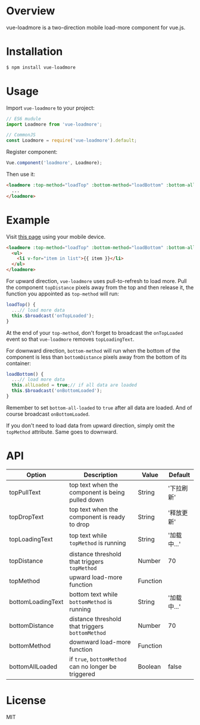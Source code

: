 # Overview
vue-loadmore is a two-direction mobile load-more component for vue.js.

# Installation
```bash
$ npm install vue-loadmore
```

# Usage
Import `vue-loadmore` to your project:
```Javascript
// ES6 mudule
import Loadmore from 'vue-loadmore';

// CommonJS
const Loadmore = require('vue-loadmore').default;
```

Register component:
```Javascript
Vue.component('loadmore', Loadmore);
```

Then use it:
```html
<loadmore :top-method="loadTop" :bottom-method="loadBottom" :bottom-all-loaded="allLoaded">
  ...
</loadmore>
```

# Example
Visit [this page](http://leopoldthecoder.github.io/Demos/vue-loadmore/index.html) using your mobile device.
```html
<loadmore :top-method="loadTop" :bottom-method="loadBottom" :bottom-all-loaded="allLoaded">
  <ul>
    <li v-for="item in list">{{ item }}</li>
  </ul>
</loadmore>
```
For upward direction, `vue-loadmore` uses pull-to-refresh to load more. Pull the component `topDistance` pixels away from the top and then release it, the function you appointed as `top-method` will run:
```Javascript
loadTop() {
  ...// load more data
  this.$broadcast('onTopLoaded');
}
```
At the end of your `top-method`, don't forget to broadcast the `onTopLoaded` event so that `vue-loadmore` removes `topLoadingText`.
 
For downward direction, `bottom-method` will run when the bottom of the component is less than `bottomDistance` pixels away from the bottom of its container:
```Javascript
loadBottom() {
  ...// load more data
  this.allLoaded = true;// if all data are loaded
  this.$broadcast('onBottomLoaded');
}
```
Remember to set `bottom-all-loaded` to `true` after all data are loaded. And of course broadcast `onBottomLoaded`.

If you don't need to load data from upward direction, simply omit the `topMethod` attribute. Same goes to downward.

# API
| Option            | Description                                                     | Value    | Default     |
|-------------------|-----------------------------------------------------------------|----------|-------------|
| topPullText       | top text when the component is being pulled down                | String   | '下拉刷新'  |
| topDropText       | top text when the component is ready to drop                    | String   | '释放更新'  | 
| topLoadingText    | top text while `topMethod` is running                           | String   | '加载中...' |
| topDistance       | distance threshold that triggers `topMethod`                    | Number   | 70          |
| topMethod         | upward load-more function                                       | Function |             |
| bottomLoadingText | bottom text while `bottomMethod` is running                     | String   | '加载中...' |
| bottomDistance    | distance threshold that triggers `bottomMethod`                 | Number   | 70          |
| bottomMethod      | downward load-more function                                     | Function |             |
| bottomAllLoaded   | if `true`, `bottomMethod` can no longer be triggered            | Boolean  | false       |

# License
MIT
